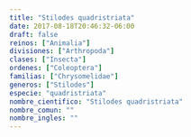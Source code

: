 ```yaml
---
title: "Stilodes quadristriata"
date: 2017-08-18T20:46:32-06:00
draft: false
reinos: ["Animalia"]
divisiones: ["Arthropoda"]
clases: ["Insecta"]
ordenes: ["Coleoptera"]
familias: ["Chrysomelidae"]
generos: ["Stilodes"]
especie: "quadristriata"
nombre_cientifico: "Stilodes quadristriata"
nombre_comun: ""
nombre_ingles: ""
---
```


